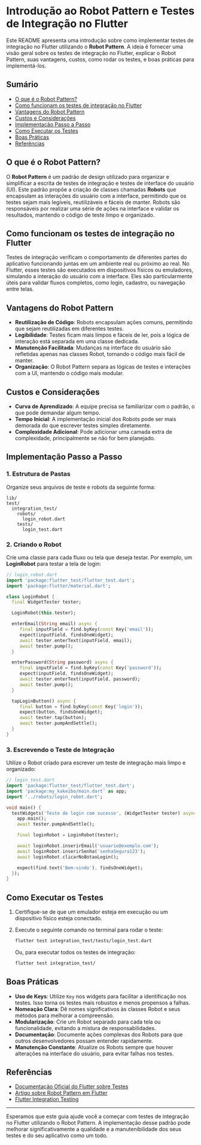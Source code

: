 # Introdução ao Robot Pattern e Testes de Integração no Flutter

Este README apresenta uma introdução sobre como implementar testes de integração no Flutter utilizando o **Robot Pattern**. A ideia é fornecer uma visão geral sobre os testes de integração no Flutter, explicar o Robot Pattern, suas vantagens, custos, como rodar os testes, e boas práticas para implementá-los.

## Sumário

- [O que é o Robot Pattern?](#o-que-é-o-robot-pattern)
- [Como funcionam os testes de integração no Flutter](#como-funcionam-os-testes-de-integração-no-flutter)
- [Vantagens do Robot Pattern](#vantagens-do-robot-pattern)
- [Custos e Considerações](#custos-e-considerações)
- [Implementação Passo a Passo](#implementação-passo-a-passo)
- [Como Executar os Testes](#como-executar-os-testes)
- [Boas Práticas](#boas-práticas)
- [Referências](#referências)

## O que é o Robot Pattern?

O **Robot Pattern** é um padrão de design utilizado para organizar e simplificar a escrita de testes de integração e testes de interface do usuário (UI). Este padrão propõe a criação de classes chamadas **Robots** que encapsulam as interações do usuário com a interface, permitindo que os testes sejam mais legíveis, reutilizáveis e fáceis de manter. Robots são responsáveis por realizar uma série de ações na interface e validar os resultados, mantendo o código de teste limpo e organizado.

## Como funcionam os testes de integração no Flutter

Testes de integração verificam o comportamento de diferentes partes do aplicativo funcionando juntas em um ambiente real ou próximo ao real. No Flutter, esses testes são executados em dispositivos físicos ou emuladores, simulando a interação do usuário com a interface. Eles são particularmente úteis para validar fluxos completos, como login, cadastro, ou navegação entre telas.

## Vantagens do Robot Pattern

- **Reutilização de Código**: Robots encapsulam ações comuns, permitindo que sejam reutilizadas em diferentes testes.
- **Legibilidade**: Testes ficam mais limpos e fáceis de ler, pois a lógica de interação está separada em uma classe dedicada.
- **Manutenção Facilitada**: Mudanças na interface do usuário são refletidas apenas nas classes Robot, tornando o código mais fácil de manter.
- **Organização**: O Robot Pattern separa as lógicas de testes e interações com a UI, mantendo o código mais modular.

## Custos e Considerações

- **Curva de Aprendizado**: A equipe precisa se familiarizar com o padrão, o que pode demandar algum tempo.
- **Tempo Inicial**: A implementação inicial dos Robots pode ser mais demorada do que escrever testes simples diretamente.
- **Complexidade Adicional**: Pode adicionar uma camada extra de complexidade, principalmente se não for bem planejado.

## Implementação Passo a Passo

### 1. Estrutura de Pastas

Organize seus arquivos de teste e robots da seguinte forma:

```
lib/
test/
  integration_test/
    robots/
      login_robot.dart
    tests/
      login_test.dart
```

### 2. Criando o Robot

Crie uma classe para cada fluxo ou tela que deseja testar. Por exemplo, um **LoginRobot** para testar a tela de login:

```dart
// login_robot.dart
import 'package:flutter_test/flutter_test.dart';
import 'package:flutter/material.dart';

class LoginRobot {
  final WidgetTester tester;

  LoginRobot(this.tester);

  enterEmail(String email) async {
     final inputField = find.byKey(const Key('email'));
     expect(inputField, findsOneWidget);
     await tester.enterText(inputField, email);
     await tester.pump();
  }

  enterPassword(String password) async {
     final inputField = find.byKey(const Key('password'));
     expect(inputField, findsOneWidget);
     await tester.enterText(inputField, password);
     await tester.pump();
  }

  tapLoginButton() async {
     final button = find.byKey(const Key('login'));
     expect(button, findsOneWidget);
     await tester.tap(button);
     await tester.pumpAndSettle();
  }
}
```

### 3. Escrevendo o Teste de Integração

Utilize o Robot criado para escrever um teste de integração mais limpo e organizado:

```dart
// login_test.dart
import 'package:flutter_test/flutter_test.dart';
import 'package:my_kakeibo/main.dart' as app;
import '../robots/login_robot.dart';

void main() {
  testWidgets('Teste de login com sucesso', (WidgetTester tester) async {
    app.main();
    await tester.pumpAndSettle();

    final loginRobot = LoginRobot(tester);

    await loginRobot.inserirEmail('usuario@exemplo.com');
    await loginRobot.inserirSenha('senhaSegura123');
    await loginRobot.clicarNoBotaoLogin();

    expect(find.text('Bem-vindo'), findsOneWidget);
  });
}
```

## Como Executar os Testes

1. Certifique-se de que um emulador esteja em execução ou um dispositivo físico esteja conectado.
2. Execute o seguinte comando no terminal para rodar o teste:

   ```bash
   flutter test integration_test/tests/login_test.dart
   ```

   Ou, para executar todos os testes de integração:

   ```bash
   flutter test integration_test/
   ```

## Boas Práticas

- **Uso de Keys**: Utilize `Key` nos widgets para facilitar a identificação nos testes. Isso torna os testes mais robustos e menos propensos a falhas.
- **Nomeação Clara**: Dê nomes significativos às classes Robot e seus métodos para melhorar a compreensão.
- **Modularização**: Crie um Robot separado para cada tela ou funcionalidade, evitando a mistura de responsabilidades.
- **Documentação**: Documente ações complexas dos Robots para que outros desenvolvedores possam entender rapidamente.
- **Manutenção Constante**: Atualize os Robots sempre que houver alterações na interface do usuário, para evitar falhas nos testes.

## Referências

- [Documentação Oficial do Flutter sobre Testes](https://flutter.dev/docs/testing)
- [Artigo sobre Robot Pattern em Flutter](https://medium.com/flutter-community/robot-pattern-in-flutter-for-robust-integration-tests-7e37b5f8f23a)
- [Flutter Integration Testing](https://docs.flutter.dev/testing/integration-tests)

---

Esperamos que este guia ajude você a começar com testes de integração no Flutter utilizando o Robot Pattern. A implementação desse padrão pode melhorar significativamente a qualidade e a manutenibilidade dos seus testes e do seu aplicativo como um todo.
